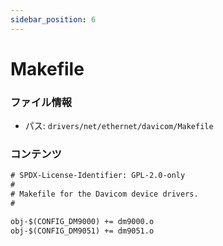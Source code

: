 ```yaml
---
sidebar_position: 6
---
```

# Makefile

### ファイル情報

- パス: `drivers/net/ethernet/davicom/Makefile`

### コンテンツ

```txt
# SPDX-License-Identifier: GPL-2.0-only
#
# Makefile for the Davicom device drivers.
#

obj-$(CONFIG_DM9000) += dm9000.o
obj-$(CONFIG_DM9051) += dm9051.o

```
